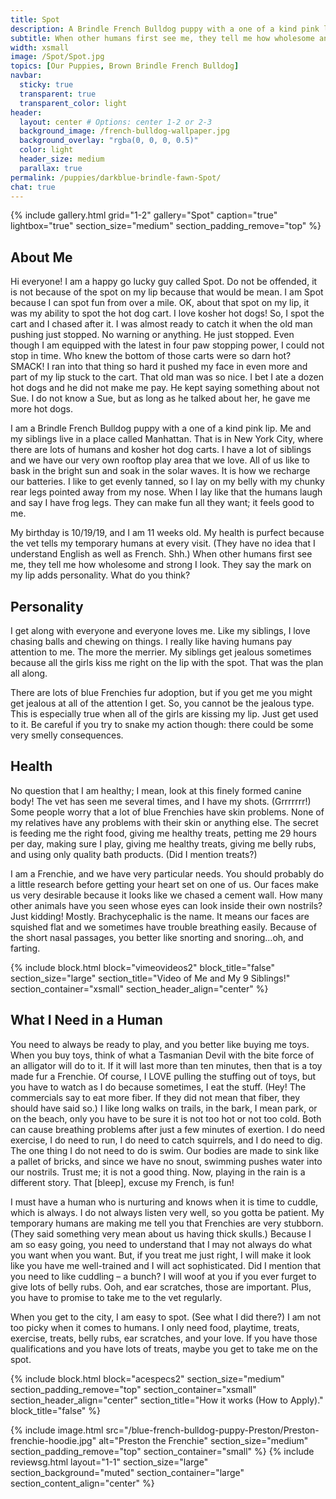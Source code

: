 ```yaml
---
title: Spot
description: A Brindle French Bulldog puppy with a one of a kind pink lip. Me and my siblings live in a place called Manhattan. That is in New York City
subtitle: When other humans first see me, they tell me how wholesome and strong I look. They say the mark on my lip adds personality. What do you think?
width: xsmall
image: /Spot/Spot.jpg
topics: [Our Puppies, Brown Brindle French Bulldog]
navbar:
  sticky: true
  transparent: true
  transparent_color: light
header:
  layout: center # Options: center 1-2 or 2-3
  background_image: /french-bulldog-wallpaper.jpg
  background_overlay: "rgba(0, 0, 0, 0.5)"
  color: light
  header_size: medium
  parallax: true
permalink: /puppies/darkblue-brindle-fawn-Spot/
chat: true
---
```


{% include gallery.html 
	grid="1-2"
	gallery="Spot"
	caption="true"
	lightbox="true"
  section_size="medium"
  section_padding_remove="top"
%}



## About Me

Hi everyone! I am a happy go lucky guy called Spot. Do not be offended, it is not because of the spot on my lip because that would be mean. I am Spot because I can spot fun from over a mile. OK, about that spot on my lip, it was my ability to spot the hot dog cart. I love kosher hot dogs! So, I spot the cart and I chased after it. I was almost ready to catch it when the old man pushing just stopped. No warning or anything. He just stopped. Even though I am equipped with the latest in four paw stopping power, I could not stop in time. Who knew the bottom of those carts were so darn hot? SMACK! I ran into that thing so hard it pushed my face in even more and part of my lip stuck to the cart. That old man was so nice. I bet I ate a dozen hot dogs and he did not make me pay. He kept saying something about not Sue. I do not know a Sue, but as long as he talked about her, he gave me more hot dogs. 

I am a Brindle French Bulldog puppy with a one of a kind pink lip. Me and my siblings live in a place called Manhattan. That is in New York City, where there are lots of humans and kosher hot dog carts. I have a lot of siblings and we have our very own rooftop play area that we love. All of us like to bask in the bright sun and soak in the solar waves. It is how we recharge our batteries. I like to get evenly tanned, so I lay on my belly with my chunky rear legs pointed away from my nose. When I lay like that the humans laugh and say I have frog legs. They can make fun all they want; it feels good to me.

My birthday is 10/19/19, and I am 11 weeks old. My health is purfect because the vet tells my temporary humans at every visit. (They have no idea that I understand English as well as French. Shh.) When other humans first see me, they tell me how wholesome and strong I look. They say the mark on my lip adds personality. What do you think?




## Personality

I get along with everyone and everyone loves me. Like my siblings, I love chasing balls and chewing on things. I really like having humans pay attention to me. The more the merrier. My siblings get jealous sometimes because all the girls kiss me right on the lip with the spot. That was the plan all along.

There are lots of blue Frenchies fur adoption, but if you get me you might get jealous at all of the attention I get. So, you cannot be the jealous type. This is especially true when all of the girls are kissing my lip. Just get used to it. Be careful if you try to snake my action though: there could be some very smelly consequences.



## Health

No question that I am healthy; I mean, look at this finely formed canine body! The vet has seen me several times, and I have my shots. (Grrrrrrr!) Some people worry that a lot of blue Frenchies have skin problems. None of my relatives have any problems with their skin or anything else. The secret is feeding me the right food, giving me healthy treats, petting me 29 hours per day, making sure I play, giving me healthy treats, giving me belly rubs, and using only quality bath products. (Did I mention treats?)

I am a Frenchie, and we have very particular needs. You should probably do a little research before getting your heart set on one of us. Our faces make us very desirable because it looks like we chased a cement wall. How many other animals have you seen whose eyes can look inside their own nostrils? Just kidding! Mostly. Brachycephalic is the name. It means our faces are squished flat and we sometimes have trouble breathing easily. Because of the short nasal passages, you better like snorting and snoring…oh, and farting.



{% include block.html 
  block="vimeovideos2"
  block_title="false"
  section_size="large"
  section_title="Video of Me and My 9 Siblings!" 
  section_container="xsmall"
  section_header_align="center"
%}

## What I Need in a Human

You need to always be ready to play, and you better like buying me toys. When you buy toys, think of what a Tasmanian Devil with the bite force of an alligator will do to it. If it will last more than ten minutes, then that is a toy made fur a Frenchie. Of course, I LOVE pulling the stuffing out of toys, but you have to watch as I do because sometimes, I eat the stuff. (Hey! The commercials say to eat more fiber. If they did not mean that fiber, they should have said so.) I like long walks on trails, in the bark, I mean park, or on the beach, only you have to be sure it is not too hot or not too cold. Both can cause breathing problems after just a few minutes of exertion. I do need exercise, I do need to run, I do need to catch squirrels, and I do need to dig. The one thing I do not need to do is swim. Our bodies are made to sink like a pallet of bricks, and since we have no snout, swimming pushes water into our nostrils. Trust me; it is not a good thing. Now, playing in the rain is a different story. That [bleep], excuse my French, is fun!

I must have a human who is nurturing and knows when it is time to cuddle, which is always. I do not always listen very well, so you gotta be patient. My temporary humans are making me tell you that Frenchies are very stubborn. (They said something very mean about us having thick skulls.) Because I am so easy going, you need to understand that I may not always do what you want when you want. But, if you treat me just right, I will make it look like you have me well-trained and I will act sophisticated. Did I mention that you need to like cuddling – a bunch? I will woof at you if you ever furget to give lots of belly rubs. Ooh, and ear scratches, those are important. Plus, you have to promise to take me to the vet regularly.

When you get to the city, I am easy to spot. (See what I did there?) I am not too picky when it comes to humans. I only need food, playtime, treats, exercise, treats, belly rubs, ear scratches, and your love. If you have those qualifications and you have lots of treats, maybe you get to take me on the spot.




{% include block.html 
  block="acespecs2"
  section_size="medium"
  section_padding_remove="top"
  section_container="xsmall"
  section_header_align="center"
  section_title="How it works (How to Apply)."
  block_title="false"
%}

{% include image.html 
	src="/blue-french-bulldog-puppy-Preston/Preston-frenchie-hoodie.jpg"
  alt="Preston the Frenchie"
  section_size="medium"
  section_padding_remove="top"
  section_container="small"
%}
{% include reviewsg.html 
   layout="1-1"
  section_size="large"
  section_background="muted"
  section_container="large"
  section_content_align="center"
%}